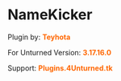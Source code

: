 <h1 style="text-align: left">NameKicker</h1>
<p style="text-align: left">Plugin by: <span style="color: #ff6600"><strong>Teyhota</strong></span></p>
<p style="text-align: left">For Unturned Version: <span style="color: #ff6600"><strong>3.17.16.0</strong></span></p>
<p style="text-align: left">Support: <span style="color: #ff6600"><strong>Plugins.4Unturned.tk</strong></span></p>
